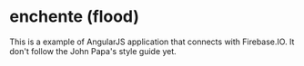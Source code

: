 enchente (flood)
========

This is a example of AngularJS application that connects with Firebase.IO.
It don't follow the John Papa's style guide yet.
